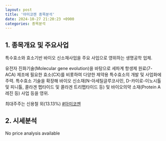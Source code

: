 ```yaml
---
layout: post
title: '아미코젠 종목분석'
date: 2024-10-27 21:20:23 +0900
categories: 종목분석
---
```


## 1. 종목개요 및 주요사업

특수효소와 효소기반 바이오 신소재사업을 주요 사업으로 영위하는 생명공학 업체. 

유전자 진화기술(Molecular gene  evolution)을 바탕으로 세파계 항생제 원료(7-ACA) 제조에 필요한 효소(CX)를 비롯하여 다양한 제약용 특수효소의 개발 및 사업화에 주력. 특수효소 기술을 확장해 바이오 신소재(N-아세틸글루코사민, D-카이로-이노시톨 및 피니톨, 콜라겐 펩타이드 및 콜라겐 트리펩타이드 등) 및 바이오의약 소재(Protein A 레진 등) 사업 등을 영위. 

최대주주는 신용철 외(13.13%)
[#아미코젠](#)

## 2. 시세분석

No price analysis available
